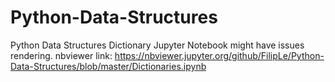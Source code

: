 # Python-Data-Structures
Python Data Structures
Dictionary Jupyter Notebook might have issues rendering. 
nbviewer link: https://nbviewer.jupyter.org/github/FilipLe/Python-Data-Structures/blob/master/Dictionaries.ipynb
